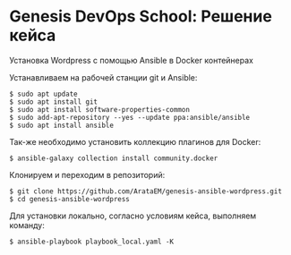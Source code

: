 # Genesis DevOps School: Решение кейса
Установка Wordpress с помощью Ansible в Docker контейнерах

Устанавливаем на рабочей станции git и Ansible:

```shell
$ sudo apt update
$ sudo apt install git
$ sudo apt install software-properties-common
$ sudo add-apt-repository --yes --update ppa:ansible/ansible
$ sudo apt install ansible
```

Так-же необходимо установить коллекцию плагинов для Docker:

```shell
$ ansible-galaxy collection install community.docker
```

Клонируем и переходим в репозиторий:

```shell
$ git clone https://github.com/ArataEM/genesis-ansible-wordpress.git
$ cd genesis-ansible-wordpress
```

Для установки локально, согласно условиям кейса, выполняем команду:
```shell
$ ansible-playbook playbook_local.yaml -K
```
